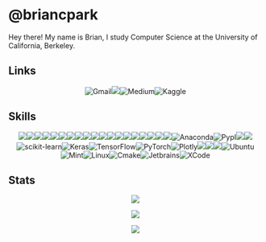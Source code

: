# @briancpark
Hey there! My name is Brian, I study Computer Science at the University of California, Berkeley.

## Links
<p align="center">
<img alt="Gmail" href="mailto:briancpark@berkeley.edu" src="https://img.shields.io/badge/Gmail-D14836?style=for-the-badge&logo=gmail&logoColor=white"/><img href="https://www.linkedin.com/in/brianparkberkeley/" src="https://img.shields.io/badge/linkedin%20-%230077B5.svg?&style=for-the-badge&logo=linkedin&logoColor=white"/><img alt="Medium" href="https://medium.com/@briancpark" src="https://img.shields.io/badge/Medium%20-%23000000.svg?&style=for-the-badge&logo=Medium&logoColor=white"/><img alt="Kaggle" href="https://www.kaggle.com/briancpark" src="https://img.shields.io/badge/Kaggle-1DB6FF?style=for-the-badge&logo=kaggle&logoColor=white">
</p>

## Skills
<p align="center">
<img src="https://img.shields.io/badge/python%20-%2314354C.svg?&style=for-the-badge&logo=python&logoColor=white"/><img src="https://img.shields.io/badge/c%20-%2300599C.svg?&style=for-the-badge&logo=c&logoColor=white"/><img src="https://img.shields.io/badge/java-%23ED8B00.svg?&style=for-the-badge&logo=java&logoColor=white"/><img src="https://img.shields.io/badge/javascript%20-%23323330.svg?&style=for-the-badge&logo=javascript&logoColor=%23F7DF1E"/><img src="https://img.shields.io/badge/html5%20-%23E34F26.svg?&style=for-the-badge&logo=html5&logoColor=white"/><img src="https://img.shields.io/badge/css3%20-%231572B6.svg?&style=for-the-badge&logo=css3&logoColor=white"/><img src="https://img.shields.io/badge/swift-%23FA7343.svg?&style=for-the-badge&logo=swift&logoColor=white"/><img src="https://img.shields.io/badge/markdown-%23000000.svg?&style=for-the-badge&logo=markdown&logoColor=white"/><img src="https://img.shields.io/badge/shell_script%20-%23121011.svg?&style=for-the-badge&logo=gnu-bash&logoColor=white"/><img src="https://img.shields.io/badge/latex%20-%23008080.svg?&style=for-the-badge&logo=latex&logoColor=white"/><img src="https://img.shields.io/badge/git%20-%23F05033.svg?&style=for-the-badge&logo=git&logoColor=white"/><img src="https://img.shields.io/badge/github%20-%23121011.svg?&style=for-the-badge&logo=github&logoColor=white"/><img src="https://img.shields.io/badge/adobe%20xd%20-%23FF26BE.svg?&style=for-the-badge&logo=adobe%20xd&logoColor=white"/><img src="https://img.shields.io/badge/Google%20Cloud%20-%234285F4.svg?&style=for-the-badge&logo=google-cloud&logoColor=white"/><img src="https://img.shields.io/badge/AWS%20-%23FF9900.svg?&style=for-the-badge&logo=amazon-aws&logoColor=white"/><img src="https://img.shields.io/badge/heroku%20-%23430098.svg?&style=for-the-badge&logo=heroku&logoColor=white"/><img src="https://img.shields.io/badge/mysql-%2300f.svg?&style=for-the-badge&logo=mysql&logoColor=white"/><img src ="https://img.shields.io/badge/postgres-%23316192.svg?&style=for-the-badge&logo=postgresql&logoColor=white"/><img src ="https://img.shields.io/badge/sqlite-%2307405e.svg?&style=for-the-badge&logo=sqlite&logoColor=white"/><img alt="Anaconda" src="https://img.shields.io/badge/Anaconda-44A833?style=for-the-badge&logo=anaconda&logoColor=white" /><img alt="PypI" src="https://img.shields.io/badge/PypI-3775A9?style=for-the-badge&logo=pypi&logoColor=white" /><img src="https://img.shields.io/badge/pandas%20-%23150458.svg?&style=for-the-badge&logo=pandas&logoColor=white" /><img src="https://img.shields.io/badge/numpy%20-%23013243.svg?&style=for-the-badge&logo=numpy&logoColor=white" /><img alt="scikit-learn" src="https://img.shields.io/badge/sklearn-F7931E?style=for-the-badge&logo=scikit-learn&logoColor=white" /><img alt="Keras" src="https://img.shields.io/badge/Keras%20-%23D00000.svg?&style=for-the-badge&logo=Keras&logoColor=white"/><img alt="TensorFlow" src="https://img.shields.io/badge/TensorFlow%20-%23FF6F00.svg?&style=for-the-badge&logo=TensorFlow&logoColor=white" /><img alt="PyTorch" src="https://img.shields.io/badge/PyTorch%20-%23EE4C2C.svg?&style=for-the-badge&logo=PyTorch&logoColor=white" /><img alt="Plotly" src="https://img.shields.io/badge/Plotly-3775A9?style=for-the-badge&logo=plotly&logoColor=white" /><img src="https://img.shields.io/badge/Jupyter%20-%23F37626.svg?&style=for-the-badge&logo=Jupyter&logoColor=white" /><img src="https://img.shields.io/badge/-Raspberry%20Pi-C51A4A?style=for-the-badge&logo=Raspberry-Pi"/><img src="https://img.shields.io/badge/-Arduino-00979D?style=for-the-badge&logo=Arduino&logoColor=white"/><img alt="Ubuntu" src="https://img.shields.io/badge/Ubuntu-E95420?style=for-the-badge&logo=ubuntu&logoColor=white" /><img alt="Mint" src="https://img.shields.io/badge/Mint-87CF3E?style=for-the-badge&logo=linux-mint&logoColor=white" /><img alt="Linux" src="https://img.shields.io/badge/Linux-FCC624?style=for-the-badge&logo=linux&logoColor=white" /><img alt="Cmake" src="https://img.shields.io/badge/Cmake-064F8C?style=for-the-badge&logo=cmake&logoColor=white" /><img alt="Jetbrains" src="https://img.shields.io/badge/Jetbrains-000000?style=for-the-badge&logo=jetbrains&logoColor=white" /><img alt="XCode" src="https://img.shields.io/badge/XCode-3775A9?style=for-the-badge&logo=xcode&logoColor=white" />
</p>

## Stats

<p align="center">
  <img src="https://github-readme-stats.vercel.app/api?username=briancpark&theme=chartreuse-dark">
</p>

<p align="center">
  <img src="https://github-readme-stats.vercel.app/api/top-langs/?username=briancpark&theme=chartreuse-dark">
</p>

<p align="center">
  <img src="https://komarev.com/ghpvc/?username=briancpark">
</p>
